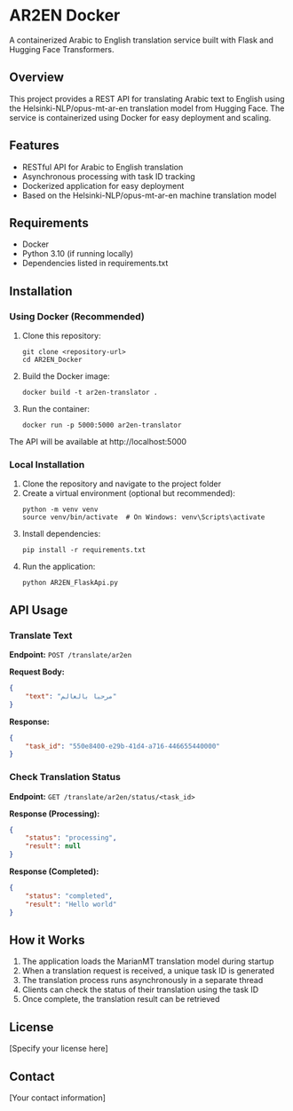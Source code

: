 # AR2EN Docker

A containerized Arabic to English translation service built with Flask and Hugging Face Transformers.

## Overview

This project provides a REST API for translating Arabic text to English using the Helsinki-NLP/opus-mt-ar-en translation model from Hugging Face. The service is containerized using Docker for easy deployment and scaling.

## Features

- RESTful API for Arabic to English translation
- Asynchronous processing with task ID tracking
- Dockerized application for easy deployment
- Based on the Helsinki-NLP/opus-mt-ar-en machine translation model

## Requirements

- Docker
- Python 3.10 (if running locally)
- Dependencies listed in requirements.txt

## Installation

### Using Docker (Recommended)

1. Clone this repository:
   ```
   git clone <repository-url>
   cd AR2EN_Docker
   ```

2. Build the Docker image:
   ```
   docker build -t ar2en-translator .
   ```

3. Run the container:
   ```
   docker run -p 5000:5000 ar2en-translator
   ```

The API will be available at http://localhost:5000

### Local Installation

1. Clone the repository and navigate to the project folder
2. Create a virtual environment (optional but recommended):
   ```
   python -m venv venv
   source venv/bin/activate  # On Windows: venv\Scripts\activate
   ```
3. Install dependencies:
   ```
   pip install -r requirements.txt
   ```
4. Run the application:
   ```
   python AR2EN_FlaskApi.py
   ```

## API Usage

### Translate Text

**Endpoint:** `POST /translate/ar2en`

**Request Body:**
```json
{
    "text": "مرحبا بالعالم"
}
```

**Response:**
```json
{
    "task_id": "550e8400-e29b-41d4-a716-446655440000"
}
```

### Check Translation Status

**Endpoint:** `GET /translate/ar2en/status/<task_id>`

**Response (Processing):**
```json
{
    "status": "processing",
    "result": null
}
```

**Response (Completed):**
```json
{
    "status": "completed",
    "result": "Hello world"
}
```

## How it Works

1. The application loads the MarianMT translation model during startup
2. When a translation request is received, a unique task ID is generated
3. The translation process runs asynchronously in a separate thread
4. Clients can check the status of their translation using the task ID
5. Once complete, the translation result can be retrieved

## License

[Specify your license here]

## Contact

[Your contact information] 